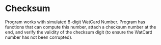# Checksum
Program works with simulated 8-digit WatCard Number. Program has functions that can compute this number, attach a checksum number at the end, and verify the validity of the checksum digit (to ensure the WatCard number has not been corrupted).
